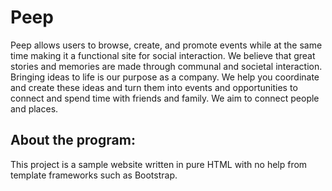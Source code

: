 # Peep
Peep allows users to browse, create, and promote events while at the same time making it a functional site for social interaction. We believe that great stories and memories are made through communal and societal interaction.
Bringing ideas to life is our purpose as a company. We help you coordinate and create these ideas and turn them into events and opportunities to connect and spend time with friends and family. We aim to connect people and places.

## About the program:
This project is a sample website written in pure HTML with no help from template frameworks such as Bootstrap.
